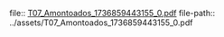 file:: [T07_Amontoados_1736859443155_0.pdf](../assets/T07_Amontoados_1736859443155_0.pdf)
file-path:: ../assets/T07_Amontoados_1736859443155_0.pdf
